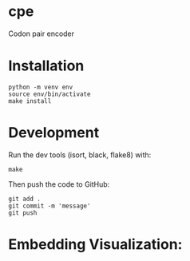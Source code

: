 # cpe
Codon pair encoder

# Installation
```
python -m venv env
source env/bin/activate
make install
```

# Development
Run the dev tools (isort, black, flake8) with:
```
make
```

Then push the code to GitHub:
```
git add .
git commit -m 'message'
git push
```
# Embedding Visualization: